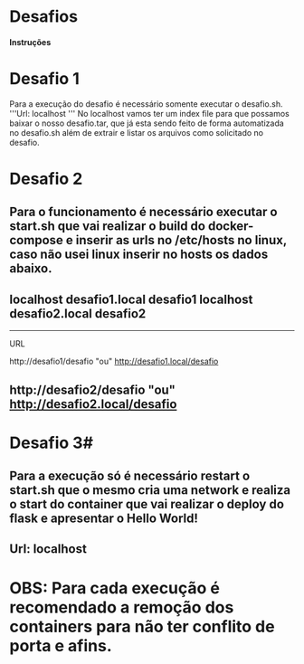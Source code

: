 # Desafios

#### Instruções

# Desafio 1 #

Para a execução do desafio é necessário somente executar o desafio.sh.
'''Url: localhost '''
No localhost vamos ter um index file para que possamos baixar o nosso desafio.tar, que já esta sendo feito de forma automatizada no desafio.sh além de extrair e listar os arquivos como solicitado no desafio.


# Desafio 2 #

Para o funcionamento é necessário executar o start.sh que vai realizar o build do docker-compose e inserir as urls no /etc/hosts no linux, caso não usei linux inserir no hosts os dados abaixo.
---
localhost       desafio1.local desafio1
localhost       desafio2.local desafio2
---
---
URL

http://desafio1/desafio "ou" http://desafio1.local/desafio


http://desafio2/desafio "ou" http://desafio2.local/desafio
---
# Desafio 3#

Para a execução só é necessário restart o start.sh que o mesmo cria uma network e realiza o start do container que vai realizar o deploy do flask e apresentar o Hello World!
---
Url: localhost
---
# OBS: Para cada execução é recomendado a remoção dos containers para não ter conflito de porta e afins.


